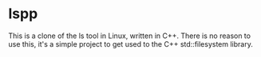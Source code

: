 # lspp
This is a clone of the ls tool in Linux, written in C++. There is no reason to use this, it's a simple project to get used to the C++ std::filesystem library.